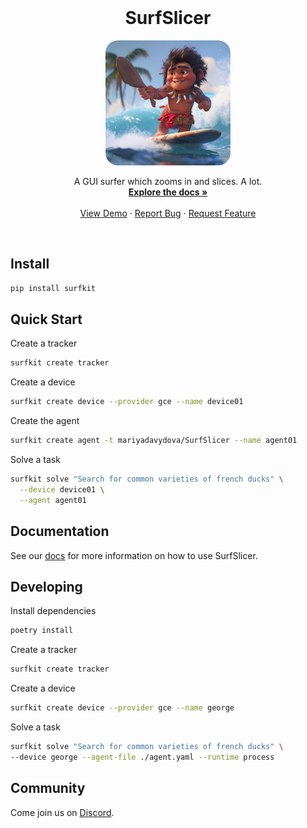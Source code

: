 <!-- PROJECT LOGO -->
<br />
<p align="center">
  <!-- <a href="https://github.com/agentsea/skillpacks">
    <img src="https://project-logo.png" alt="Logo" width="80">
  </a> -->

  <h1 align="center">SurfSlicer</h1>
    <p align="center">
    <img src="logo/SurfSlicer-512x512.jpg" alt="SurfSlicer Logo" width="200" style="border-radius: 20px;">
    </p>
  <p align="center">
    A GUI surfer which zooms in and slices. A lot.
    <br />
    <a href="https://docs.hub.agentsea.ai/introduction"><strong>Explore the docs »</strong></a>
    <br />
    <br />
    <a href="https://github.com/agentsea/surfslicer">View Demo</a>
    ·
    <a href="https://github.com/agentsea/surfslicer/issues">Report Bug</a>
    ·
    <a href="https://github.com/agentsea/surfslicer/issues">Request Feature</a>
  </p>
  <br>
</p>

## Install

```sh
pip install surfkit
```

## Quick Start

Create a tracker

```sh
surfkit create tracker
```

Create a device

```sh
surfkit create device --provider gce --name device01
```

Create the agent

```sh
surfkit create agent -t mariyadavydova/SurfSlicer --name agent01
```

Solve a task

```sh
surfkit solve "Search for common varieties of french ducks" \
  --device device01 \
  --agent agent01
```

## Documentation

See our [docs](https://docs.hub.agentsea.ai) for more information on how to use SurfSlicer.

## Developing

Install dependencies

```sh
poetry install
```

Create a tracker

```sh
surfkit create tracker
```

Create a device

```sh
surfkit create device --provider gce --name george
```

Solve a task

```sh
surfkit solve "Search for common varieties of french ducks" \
--device george --agent-file ./agent.yaml --runtime process
```

## Community

Come join us on [Discord](https://discord.gg/hhaq7XYPS6).
